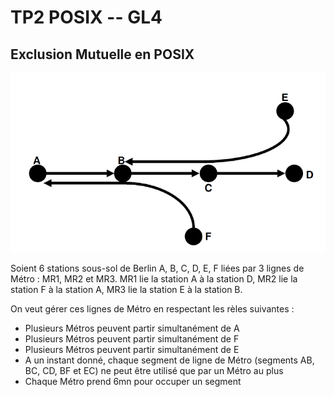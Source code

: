 # TP2 POSIX -- GL4
## Exclusion Mutuelle en POSIX
![Img du problème](probleme_des_metros.PNG)

Soient 6 stations sous-sol de Berlin A, B, C, D, E, F liées par 3 lignes de Métro : MR1, MR2 et MR3. MR1 lie la station A à la station D, MR2 lie la station F à la station A, MR3 lie la station E à la station B.

On veut gérer ces lignes de Métro en respectant les rèles suivantes :
* Plusieurs Métros peuvent partir simultanément de A
* Plusieurs Métros peuvent partir simultanément de F
* Plusieurs Métros peuvent partir simultanément de E
* A un instant donné, chaque segment de ligne de Métro (segments AB, BC, CD, BF et EC) ne peut être utilisé que par un Métro au plus
* Chaque Métro prend 6mn pour occuper un segment
